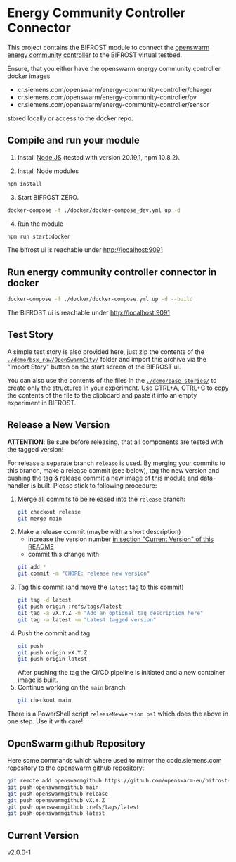 # Energy Community Controller Connector

This project contains the BIFROST module to connect the [openswarm energy community controller](https://code.siemens.com/openswarm/energy-community-controller) to the BIFROST virtual testbed.

Ensure, that you either have the openswarm energy community controller docker images

* cr.siemens.com/openswarm/energy-community-controller/charger 
* cr.siemens.com/openswarm/energy-community-controller/pv
* cr.siemens.com/openswarm/energy-community-controller/sensor

stored locally or access to the docker repo.

## Compile and run your module 

1. Install [Node.JS](https://nodejs.org/en) (tested with version 20.19.1, npm 10.8.2).

2. Install Node modules
```sh
npm install
```

3. Start BIFROST ZERO.
```sh
docker-compose -f ./docker/docker-compose_dev.yml up -d
```

4. Run the module
```sh
npm run start:docker
```

The bifrost ui is reachable under [http://localhost:9091](http://localhost:9091)

## Run energy community controller connector in docker
```sh
docker-compose -f ./docker/docker-compose.yml up -d --build
```

The BIFROST ui is reachable under [http://localhost:9091](http://localhost:9091)

## Test Story

A simple test story is also provided here, just zip the contents of the [`./demo/bsx_raw/OpenSwarmCity/`](./demo/bsx_raw/OpenSwarmCity/) folder and import this archive via the "Import Story" button on the start screen of the BIFROST ui. 

You can also use the contents of the files in the [`./demo/base-stories/`](./demo/base-stories/) to create only the structures in your experiment. Use CTRL+A, CTRL+C to copy the contents of the file to the clipboard and paste it into an empty experiment in BIFROST.

## Release a New Version

**ATTENTION**: Be sure before releasing, that all components are tested with the tagged version!

For release a separate branch `release` is used. By merging your commits to this branch, make a release commit (see below), tag the new version and pushing the tag & release commit a new image of this module and data-handler is built.
Please stick to following procedure:

1. Merge all commits to be released into the `release` branch:
    ```bash
    git checkout release
    git merge main
    ```
2. Make a release commit (maybe with a short description)
    * increase the version number [in section "Current Version" of this README](#current-version)
    * commit this change with
    ```bash
    git add *
    git commit -m "CHORE: release new version"
    ```
3. Tag this commit (and move the `latest` tag to this commit)
    ```bash
    git tag -d latest
    git push origin :refs/tags/latest
    git tag -a vX.Y.Z -m "Add an optional tag description here"
    git tag -a latest -m "Latest tagged version"
    ```
4. Push the commit and tag
    ```bash
    git push
    git push origin vX.Y.Z
    git push origin latest
    ```
    After pushing the tag the CI/CD pipeline is initiated and a new container image is built.
5. Continue working on the `main` branch
     ```bash
    git checkout main
    ```

There is a PowerShell script `releaseNewVersion.ps1` which does the above in one step. Use it with care!

## OpenSwarm github Repository
Here some commands which where used to mirror the code.siemens.com repository to the openswarm github repository:
```sh
git remote add openswarmgithub https://github.com/openswarm-eu/bifrost-openswarm-module-controller-connector.git
git push openswarmgithub main
git push openswarmgithub release
git push openswarmgithub vX.Y.Z
git push openswarmgithub :refs/tags/latest
git push openswarmgithub latest
```

## Current Version

v2.0.0-1
